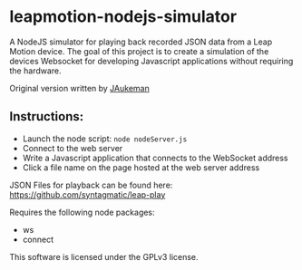 leapmotion-nodejs-simulator
===========================

A NodeJS simulator for playing back recorded JSON data from a Leap Motion device. The goal of this project is to create a simulation of the devices Websocket for developing Javascript applications without requiring the hardware.

Original version written by [JAukeman](https://github.com/jaukeman)

Instructions:
---------------
* Launch the node script: `node nodeServer.js`
* Connect to the web server
* Write a Javascript application that connects to the WebSocket address
* Click a file name on the page hosted at the web server address

JSON Files for playback can be found here:
https://github.com/syntagmatic/leap-play

Requires the following node packages:
* ws
* connect

This software is licensed under the GPLv3 license.
